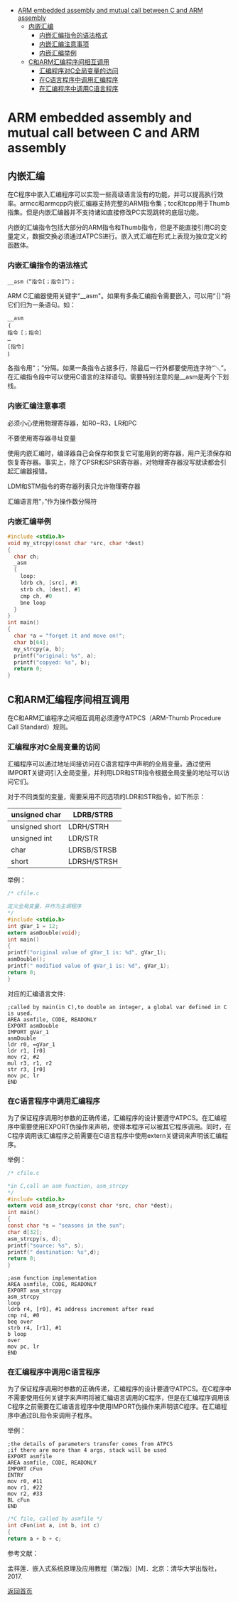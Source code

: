 - [ARM embedded assembly and mutual call between C and ARM assembly](#arm-embedded-assembly-and-mutual-call-between-c-and-arm-assembly)
  - [内嵌汇编](#内嵌汇编)
    - [内嵌汇编指令的语法格式](#内嵌汇编指令的语法格式)
    - [内嵌汇编注意事项](#内嵌汇编注意事项)
    - [内嵌汇编举例](#内嵌汇编举例)
  - [C和ARM汇编程序间相互调用](#c和arm汇编程序间相互调用)
    - [汇编程序对C全局变量的访问](#汇编程序对c全局变量的访问)
    - [在C语言程序中调用汇编程序](#在c语言程序中调用汇编程序)
    - [在汇编程序中调用C语言程序](#在汇编程序中调用c语言程序)


# ARM embedded assembly and mutual call between C and ARM assembly

## 内嵌汇编

在C程序中嵌入汇编程序可以实现一些高级语言没有的功能，并可以提高执行效率。armcc和armcpp内嵌汇编器支持完整的ARM指令集；tcc和tcpp用于Thumb指集。但是内嵌汇编器并不支持诸如直接修改PC实现跳转的底层功能。

内嵌的汇编指令包括大部分的ARM指令和Thumb指令，但是不能直接引用C的变量定义，数据交换必须通过ATPCS进行。嵌入式汇编在形式上表现为独立定义的函数体。

### 内嵌汇编指令的语法格式

```assembly
__asm（“指令[；指令]”）；
```

ARM C汇编器使用关键字“__asm"。如果有多条汇编指令需要嵌入，可以用“｛｝”将它们归为一条语句。如：

```assembly
__asm
｛
指令［；指令］
…
[指令]
｝
```

各指令用“；”分隔。如果一条指令占据多行，除最后一行外都要使用连字符“＼”。在汇编指令段中可以使用C语言的注释语句。需要特别注意的是__asm是两个下划线。

### 内嵌汇编注意事项

必须小心使用物理寄存器，如R0~R3，LR和PC

不要使用寄存器寻址变量

使用内嵌汇编时，编译器自己会保存和恢复它可能用到的寄存器，用户无须保存和恢复寄存器。事实上，除了CPSR和SPSR寄存器，对物理寄存器没写就读都会引起汇编器报错。

LDM和STM指令的寄存器列表只允许物理寄存器

汇编语言用“，”作为操作数分隔符

### 内嵌汇编举例 

```c
#include <stdio.h>
void my_strcpy(const char *src, char *dest)
{
  char ch;
  _asm
  {
    loop:
    ldrb ch, [src], #1
    strb ch, [dest], #1
    cmp ch, #0
    bne loop
  }
}
int main()
{
  char *a = "forget it and move on!";
  char b[64];
  my_strcpy(a, b);
  printf("original: %s", a);
  printf("copyed: %s", b);
  return 0;
}
```

## C和ARM汇编程序间相互调用

在C和ARM汇编程序之间相互调用必须遵守ATPCS（ARM-Thumb Procedure Call Standard）规则。

### 汇编程序对C全局变量的访问

汇编程序可以通过地址间接访问在C语言程序中声明的全局变量。通过使用IMPORT关键词引入全局变量，并利用LDR和STR指令根据全局变量的地址可以访问它们。

对于不同类型的变量，需要采用不同选项的LDR和STR指令，如下所示： 

| unsigned  char  | LDRB/STRB   |
| --------------- | ----------- |
| unsigned  short | LDRH/STRH   |
| unsigned  int   | LDR/STR     |
| char            | LDRSB/STRSB |
| short           | LDRSH/STRSH |

举例：

```c
/* cfile.c

定义全局变量，并作为主调程序
*/
#include <stdio.h>
int gVar_1 = 12;
extern asmDouble(void);
int main()
{
printf("original value of gVar_1 is: %d", gVar_1);
asmDouble();
printf(" modified value of gVar_1 is: %d", gVar_1);
return 0;
}
```

对应的汇编语言文件:

```assembly
;called by main(in C),to double an integer, a global var defined in C is used.
AREA asmfile, CODE, READONLY
EXPORT asmDouble
IMPORT gVar_1
asmDouble
ldr r0, =gVar_1
ldr r1, [r0]
mov r2, #2
mul r3, r1, r2
str r3, [r0]
mov pc, lr
END
```

### 在C语言程序中调用汇编程序

为了保证程序调用时参数的正确传递，汇编程序的设计要遵守ATPCS。在汇编程序中需要使用EXPORT伪操作来声明，使得本程序可以被其它程序调用。同时，在C程序调用该汇编程序之前需要在C语言程序中使用extern关键词来声明该汇编程序。 

举例：

```c
/* cfile.c

*in C,call an asm function, asm_strcpy
*/
#include <stdio.h>
extern void asm_strcpy(const char *src, char *dest);
int main()
{
const char *s = "seasons in the sun";
char d[32];
asm_strcpy(s, d);
printf("source: %s", s);
printf(" destination: %s",d);
return 0;
}
```

```assembly
;asm function implementation
AREA asmfile, CODE, READONLY
EXPORT asm_strcpy
asm_strcpy
loop
ldrb r4, [r0], #1 address increment after read
cmp r4, #0
beq over
strb r4, [r1], #1
b loop
over
mov pc, lr
END
```

### 在汇编程序中调用C语言程序

为了保证程序调用时参数的正确传递，汇编程序的设计要遵守ATPCS。在C程序中不需要使用任何关键字来声明将被汇编语言调用的C程序，但是在汇编程序调用该C程序之前需要在汇编语言程序中使用IMPORT伪操作来声明该C程序。在汇编程序中通过BL指令来调用子程序。 

举例：

```assembly
;the details of parameters transfer comes from ATPCS
;if there are more than 4 args, stack will be used
EXPORT asmfile
AREA asmfile, CODE, READONLY
IMPORT cFun
ENTRY
mov r0, #11
mov r1, #22
mov r2, #33
BL cFun
END
```

```c
/*C file, called by asmfile */
int cFun(int a, int b, int c)
{
return a + b + c;
```



参考文献：

孟祥莲．嵌入式系统原理及应用教程（第2版）[M]．北京：清华大学出版社，2017.



[返回首页](https://github.com/timerring/hardware-tutorial)